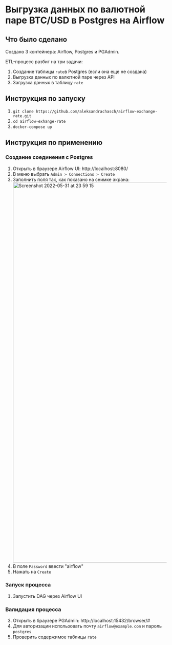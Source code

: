 # Выгрузка данных по валютной паре BTC/USD в Postgres на Airflow

## Что было сделано
Создано 3 контейнера: Airflow, Postgres и PGAdmin. 

ETL-процесс разбит на три задачи:
1. Создание таблицы `rate`в Postgres (если она еще не создана)
1. Выгрузка данных по валютной паре через API
2. Загрузка данных в таблицу `rate`

## Инструкция по запуску

1. `git clone https://github.com/aleksandrachasch/airflow-exchange-rate.git`
2. `cd airflow-exhange-rate`
3. `docker-compose up`

## Инструкция по применению

### Создание соединения с Postgres

1. Открыть в браузере Airflow UI: http://localhost:8080/
2. В меню выбрать `Admin > Connections > Create`
3. Заполнить поля так, как показано на снимке экрана: <img width="1184" alt="Screenshot 2022-05-31 at 23 59 15" src="https://user-images.githubusercontent.com/16349126/171293808-33daa021-3502-49f9-afd2-4822b7bb8106.png">
4. В поле `Password` ввести "airflow"
5. Нажать на `Create`

### Запуск процесса
1. Запустить DAG через Airflow UI

### Валидация процесса
3. Открыть в браузере PGAdmin: http://localhost:15432/browser/# 
4. Для авторизации использовать почту `airflow@example.com` и пароль `postgres` 
5. Проверить содержимое таблицы `rate`  
